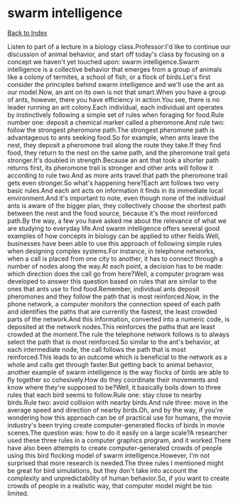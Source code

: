 # swarm intelligence
[Back to Index](https://github.com/windows10010/tpoExtractor/blob/master/README.md)

Listen to part of a lecture in a biology class.Professor:I'd like to continue our discussion of animal behavior, and start off today's class by focusing on a concept we haven't yet touched upon: swarm intelligence.Swarm intelligence is a collective behavior that emerges from a group of animals like a colony of termites, a school of fish, or a flock of birds.Let's first consider the principles behind swarm intelligence and we'll use the ant as our model.Now, an ant on its own is not that smart.When you have a group of ants, however, there you have efficiency in action.You see, there is no leader running an ant colony.Each individual, each individual ant operates by instinctively following a simple set of rules when foraging for food.Rule number one: deposit a chemical marker called a pheromone.And rule two: follow the strongest pheromone path.The strongest pheromone path is advantageous to ants seeking food.So for example, when ants leave the nest, they deposit a pheromone trail along the route they take.If they find food, they return to the nest on the same path, and the pheromone trail gets stronger.It's doubled in strength.Because an ant that took a shorter path returns first, its pheromone trail is stronger and other ants will follow it according to rule two.And as more ants travel that path the pheromone trail gets even stronger.So what's happening here?Each ant follows two very basic rules.And each ant acts on information it finds in its immediate local environment.And it's important to note, even though none of the individual ants is aware of the bigger plan, they collectively choose the shortest path between the nest and the food source, because it's the most reinforced path.By the way, a few you have asked me about the relevance of what we are studying to everyday life.And swarm intelligence offers several good examples of how concepts in biology can be applied to other fields.Well, businesses have been able to use this approach of following simple rules when designing complex systems.For instance, in telephone networks, when a call is placed from one city to another, it has to connect through a number of nodes along the way.At each point, a decision has to be made: which direction does the call go from here?Well, a computer program was developed to answer this question based on rules that are similar to the ones that ants use to find food.Remember, individual ants deposit pheromones and they follow the path that is most reinforced.Now, in the phone network, a computer monitors the connection speed of each path and identifies the paths that are currently the fastest, the least crowded parts of the network.And this information, converted into a numeric code, is deposited at the network nodes.This reinforces the paths that are least crowded at the moment.The rule the telephone network follows is to always select the path that is most reinforced.So similar to the ant's behavior, at each intermediate node, the call follows the path that is most reinforced.This leads to an outcome which is beneficial to the network as a whole and calls get through faster.But getting back to animal behavior, another example of swarm intelligence is the way flocks of birds are able to fly together so cohesively.How do they coordinate their movements and know where they're supposed to be?Well, it basically boils down to three rules that each bird seems to follow.Rule one: stay close to nearby birds.Rule two: avoid collision with nearby birds.And rule three: move in the average speed and direction of nearby birds.Oh, and by the way, if you're wondering how this approach can be of practical use for humans, the movie industry's been trying create computer-generated flocks of birds in movie scenes.The question was: how to do it easily on a large scale?A researcher used these three rules in a computer graphics program, and it worked.There have also been attempts to create computer-generated crowds of people using this bird flocking model of swarm intelligence.However, I'm not surprised that more research is needed.The three rules I mentioned might be great for bird simulations, but they don't take into account the complexity and unpredictability of human behavior.So, if you want to create crowds of people in a realistic way, that computer model might be too limited.
 